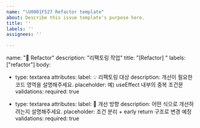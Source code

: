 ```yaml
---
name: "\U0001F527 Refactor template"
about: Describe this issue template's purpose here.
title: ''
labels: ''
assignees: ''

---
```


name: "🔧 Refactor"
description: "리팩토링 작업"
title: "[Refactor] "
labels: ["refactor"]
body:
  - type: textarea
    attributes:
      label: 💡 리팩토링 대상
      description: 개선이 필요한 코드 영역을 설명해주세요.
      placeholder: 예) useEffect 내부의 중복 조건문
    validations:
      required: true

  - type: textarea
    attributes:
      label: 🔄 개선 방향
      description: 어떤 식으로 개선하려는지 설명해주세요.
      placeholder: 조건 분리 + early return 구조로 변경 예정
    validations:
      required: true
